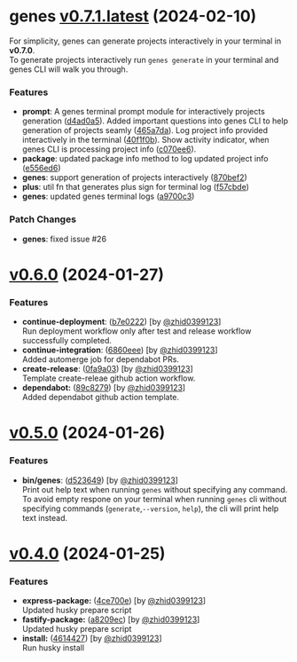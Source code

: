 # genes [v0.7.1.latest](https://github.com/zhid0399123/genes/compare/v0.6.0...0.7.0) (2024-02-10)

For simplicity, genes can generate projects interactively in your terminal in **v0.7.0**.<br>
To generate projects interactively run `genes generate` in your terminal and genes CLI
will walk you through.

### Features

- **prompt**:
  A genes terminal prompt module for interactively projects generation ([d4ad0a5](https://github.com/zhid0399123/genes/commit/d4ad0a5eba274047ac0e9d6b96ee242d74c8993d)).
  Added important questions into genes CLI to help generation of projects seamly ([465a7da](https://github.com/zhid0399123/genes/commit/465a7da4b984827a302141d3fece27b75c67978c)).
  Log project info provided interactively in the terminal ([40f1f0b](https://github.com/zhid0399123/genes/commit/40f1f0ba325846ec073aac44df0b5822c2652307)).
  Show activity indicator, when genes CLI is processing project info ([c070ee6](https://github.com/zhid0399123/genes/commit/c070ee6c506420fb422acb572ec962e7136b1410)).
- **package**: updated package info method to log updated project info ([e556ed6](https://github.com/zhid0399123/genes/commit/e556ed6602c51d363c0be86e2d2f88b6d6cb0727))
- **genes**: support generation of projects interactively ([870bef2](https://github.com/zhid0399123/genes/commit/870bef286ba0c0264c5a247ea76284064e21a507))
- **plus**: util fn that generates plus sign for terminal log ([f57cbde](https://github.com/zhid0399123/genes/commit/f57cbdefca1d150787ca8e23b3e6246b108cb469))
- **genes**: updated genes terminal logs ([a9700c3](https://github.com/zhid0399123/genes/commit/a9700c3801209c32a8f3fdad01cd78f8a9fa6170))

### Patch Changes

- **genes**: fixed issue #26

# [v0.6.0](https://github.com/zhid0399123/genes/compare/0.5.0...0.6.0) (2024-01-27)

### Features

- **continue-deployment**: ([b7e0222](https://github.com/zhid0399123/genes/commit/b7e0222d02debe5618197419ffa5144d35715f8d)) [by [@zhid0399123](github.com/zhid0399123)]</br>
  Run deployment workflow only after test and release workflow successfully completed.
- **continue-integration**: ([6860eee](https://github.com/zhid0399123/genes/commit/6860eee07152a42da154a916264eeb3231c4e18c)) [by [@zhid0399123](github.com/zhid0399123)]</br>
  Added automerge job for dependabot PRs.
- **create-release**: ([0fa9a03](https://github.com/zhid0399123/genes/commit/0fa9a03d70675c2eb8a4c2eb560e92673d7792c9)) [by [@zhid0399123](github.com/zhid0399123)]</br>
  Template create-releae github action workflow.
- **dependabot:** ([89c8279](https://github.com/zhid0399123/genes/commit/89c8279bb01de40a37d295cc17ec792cd94d7002)) [by [@zhid0399123](github.com/zhid0399123)]</br>
  Added dependabot github action template.

# [v0.5.0](https://github.com/zhid0399123/genes/compare/0.4.0...0.5.0) (2024-01-26)

### Features

- **bin/genes**: ([d523649](https://github.com/zhid0399123/genes/commit/d52364971e042542bfa662ed32590f75a7c82dc8)) [by [@zhid0399123](github.com/zhid0399123)]</br>
  Print out help text when running `genes` without
  specifying any command. </br>
  To avoid empty respone on your terminal when running
  `genes` cli without specifying commands (`generate`,`--version`, `help`), the cli will print help text instead.

# [v0.4.0](https://github.com/zhid0399123/genes/compare/0.3.0...0.4.0) (2024-01-25)

### Features

- **express-package:** ([4ce700e](https://github.com/zhid0399123/genes/commit/4ce700e01554ea402eee157f1679a1a8347fe611)) [by [@zhid0399123](github.com/zhid0399123)] </br>
  Updated husky prepare script
- **fastify-package:** ([a8209ec](https://github.com/zhid0399123/genes/commit/a8209ecd4d310ca77165db3a9b353f4f08166153)) [by [@zhid0399123](github.com/zhid0399123)] </br>
  Updated husky prepare script
- **install:** ([4614427](https://github.com/zhid0399123/genes/commit/4614427695db66d3c45f633434992383670b4db7)) [by [@zhid0399123](github.com/zhid0399123)] </br>
  Run husky install

